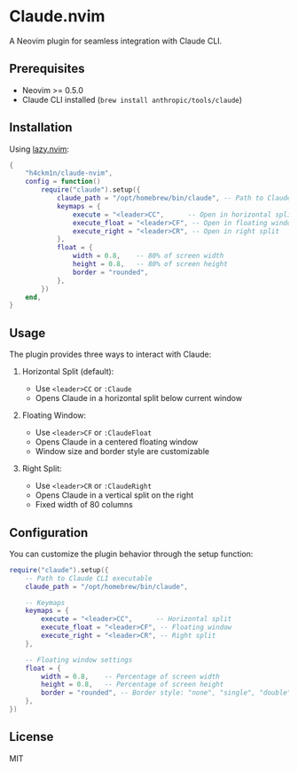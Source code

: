 # Claude.nvim

A Neovim plugin for seamless integration with Claude CLI.

## Prerequisites

- Neovim >= 0.5.0
- Claude CLI installed (`brew install anthropic/tools/claude`)

## Installation

Using [lazy.nvim](https://github.com/folke/lazy.nvim):

```lua
{
    "h4ckm1n/claude-nvim",
    config = function()
        require("claude").setup({
            claude_path = "/opt/homebrew/bin/claude", -- Path to Claude CLI
            keymaps = {
                execute = "<leader>CC",      -- Open in horizontal split
                execute_float = "<leader>CF", -- Open in floating window
                execute_right = "<leader>CR", -- Open in right split
            },
            float = {
                width = 0.8,    -- 80% of screen width
                height = 0.8,   -- 80% of screen height
                border = "rounded",
            },
        })
    end,
}
```

## Usage

The plugin provides three ways to interact with Claude:

1. Horizontal Split (default):
   - Use `<leader>CC` or `:Claude`
   - Opens Claude in a horizontal split below current window

2. Floating Window:
   - Use `<leader>CF` or `:ClaudeFloat`
   - Opens Claude in a centered floating window
   - Window size and border style are customizable

3. Right Split:
   - Use `<leader>CR` or `:ClaudeRight`
   - Opens Claude in a vertical split on the right
   - Fixed width of 80 columns

## Configuration

You can customize the plugin behavior through the setup function:

```lua
require("claude").setup({
    -- Path to Claude CLI executable
    claude_path = "/opt/homebrew/bin/claude",

    -- Keymaps
    keymaps = {
        execute = "<leader>CC",      -- Horizontal split
        execute_float = "<leader>CF", -- Floating window
        execute_right = "<leader>CR", -- Right split
    },

    -- Floating window settings
    float = {
        width = 0.8,    -- Percentage of screen width
        height = 0.8,   -- Percentage of screen height
        border = "rounded", -- Border style: "none", "single", "double", "rounded", "solid", "shadow"
    },
})
```

## License

MIT
